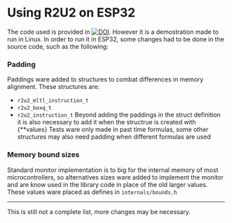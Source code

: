 # Using R2U2 on ESP32
The code used is provided in [![DOI](https://zenodo.org/badge/DOI/10.5281/zenodo.7889284.svg)](https://doi.org/10.5281/zenodo.7889284). However it is a demostration made to run in Linux. In order to run it in ESP32, some changes had to be done in the source code, such as the following:

### Padding
Paddings ware added to structures to combat differences in memory alignment. These structures are:
- `r2u2_mltl_instruction_t`
- `r2u2_boxq_t`     
- `r2u2_instruction_t`
Beyond adding the paddings in the struct definition it is also necessary to add it when the structrue is created with {**values}
Tests ware only made in past time formulas, some other structures may also need padding when different formulas are used

### Memory bound sizes
Standard monitor implementation is to big for the internal memory of most microcontrollers, so alternatives sizes ware added to implement the monitor and are know used in the library code in place of the old larger values.
These values ware placed as defines in `internals/bounds.h`


----

This is still not a complete list, more changes may be necessary.